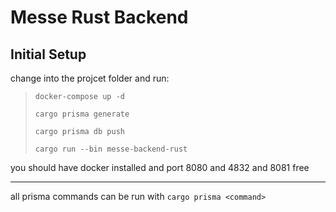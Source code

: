 # Messe Rust Backend

## Initial Setup

change into the projcet folder and run: 

>```docker-compose up -d```
>
>```cargo prisma generate```
>
>```cargo prisma db push```
>
>```cargo run --bin messe-backend-rust```

you should have docker installed and port 8080 and 4832 and 8081 free

---

all prisma commands can be run with `cargo prisma <command>`
